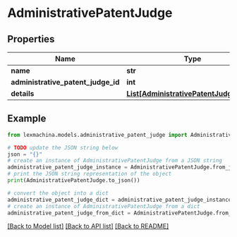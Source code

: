 # AdministrativePatentJudge


## Properties

Name | Type | Description | Notes
------------ | ------------- | ------------- | -------------
**name** | **str** |  | 
**administrative_patent_judge_id** | **int** |  | 
**details** | [**List[AdministrativePatentJudgeDetail]**](AdministrativePatentJudgeDetail.md) |  | 

## Example

```python
from lexmachina.models.administrative_patent_judge import AdministrativePatentJudge

# TODO update the JSON string below
json = "{}"
# create an instance of AdministrativePatentJudge from a JSON string
administrative_patent_judge_instance = AdministrativePatentJudge.from_json(json)
# print the JSON string representation of the object
print(AdministrativePatentJudge.to_json())

# convert the object into a dict
administrative_patent_judge_dict = administrative_patent_judge_instance.to_dict()
# create an instance of AdministrativePatentJudge from a dict
administrative_patent_judge_from_dict = AdministrativePatentJudge.from_dict(administrative_patent_judge_dict)
```
[[Back to Model list]](../README.md#documentation-for-models) [[Back to API list]](../README.md#documentation-for-api-endpoints) [[Back to README]](../README.md)


